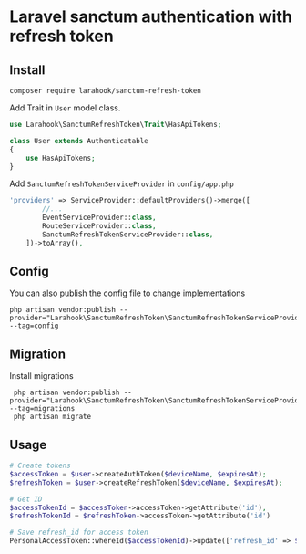 # Laravel sanctum authentication with refresh token

## Install
```composer
composer require larahook/sanctum-refresh-token
```
Add Trait in `User` model class.
```php
use Larahook\SanctumRefreshToken\Trait\HasApiTokens;

class User extends Authenticatable
{
    use HasApiTokens;
}
```


Add `SanctumRefreshTokenServiceProvider` in `config/app.php`
```php
'providers' => ServiceProvider::defaultProviders()->merge([
        //...
        EventServiceProvider::class,
        RouteServiceProvider::class,
        SanctumRefreshTokenServiceProvider::class,
    ])->toArray(),
```


## Config
You can also publish the config file to change implementations
```composer
php artisan vendor:publish --provider="Larahook\SanctumRefreshToken\SanctumRefreshTokenServiceProvider" --tag=config
```
## Migration
Install migrations
```composer
 php artisan vendor:publish --provider="Larahook\SanctumRefreshToken\SanctumRefreshTokenServiceProvider" --tag=migrations
 php artisan migrate 
```

## Usage

```php
# Create tokens
$accessToken = $user->createAuthToken($deviceName, $expiresAt);
$refreshToken = $user->createRefreshToken($deviceName, $expiresAt);

# Get ID
$accessTokenId = $accessToken->accessToken->getAttribute('id'),
$refreshTokenId = $refreshToken->accessToken->getAttribute('id')

# Save refresh_id for access token
PersonalAccessToken::whereId($accessTokenId)->update(['refresh_id' => $refreshTokenId]);
```
